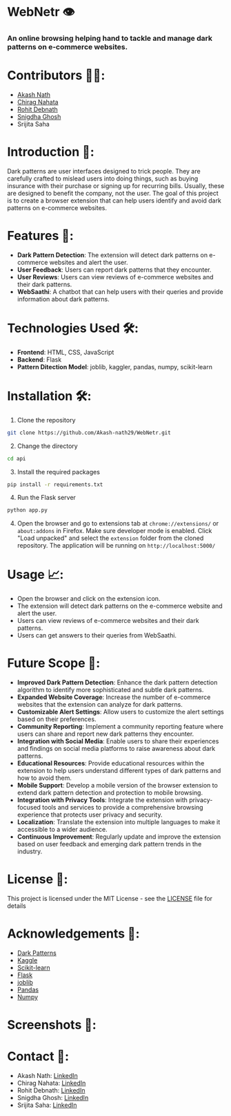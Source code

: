 # WebNetr 👁️
### An online browsing helping hand to tackle and manage dark patterns on e-commerce websites.

# Contributors 👨‍🏫:
- [Akash Nath](https://github.com/Akash-nath29)
- [Chirag Nahata](https://github.com/chiragnahata)
- [Rohit Debnath](https://github.com/Rohit-Dnath)
- [Snigdha Ghosh](https://github.com/snig-code16)
- Srijita Saha

# Introduction 📜:
Dark patterns are user interfaces designed to trick people. They are carefully crafted to mislead users into doing things, such as buying insurance with their purchase or signing up for recurring bills. Usually, these are designed to benefit the company, not the user. The goal of this project is to create a browser extension that can help users identify and avoid dark patterns on e-commerce websites.

# Features 🌟:
- **Dark Pattern Detection**: The extension will detect dark patterns on e-commerce websites and alert the user.
- **User Feedback**: Users can report dark patterns that they encounter.
- **User Reviews**: Users can view reviews of e-commerce websites and their dark patterns.
- **WebSaathi**: A chatbot that can help users with their queries and provide information about dark patterns.

# Technologies Used 🛠️:
- **Frontend**: HTML, CSS, JavaScript
- **Backend**: Flask
- **Pattern Ditection Model**: joblib, kaggler, pandas, numpy, scikit-learn

# Installation 🛠️:
1. Clone the repository
```bash
git clone https://github.com/Akash-nath29/WebNetr.git
```
2. Change the directory
```bash
cd api
```
3. Install the required packages
```bash
pip install -r requirements.txt
```
4. Run the Flask server
```bash
python app.py
```
4. Open the browser and go to extensions tab at `chrome://extensions/` or `about:addons` in Firefox. Make sure developer mode is enabled. Click "Load unpacked" and select the `extension` folder from the cloned repository.
The application will be running on `http://localhost:5000/`

# Usage 📈:
- Open the browser and click on the extension icon.
- The extension will detect dark patterns on the e-commerce website and alert the user.
- Users can view reviews of e-commerce websites and their dark patterns.
- Users can get answers to their queries from WebSaathi.

# Future Scope 🚀:
- **Improved Dark Pattern Detection**: Enhance the dark pattern detection algorithm to identify more sophisticated and subtle dark patterns.
- **Expanded Website Coverage**: Increase the number of e-commerce websites that the extension can analyze for dark patterns.
- **Customizable Alert Settings**: Allow users to customize the alert settings based on their preferences.
- **Community Reporting**: Implement a community reporting feature where users can share and report new dark patterns they encounter.
- **Integration with Social Media**: Enable users to share their experiences and findings on social media platforms to raise awareness about dark patterns.
- **Educational Resources**: Provide educational resources within the extension to help users understand different types of dark patterns and how to avoid them.
- **Mobile Support**: Develop a mobile version of the browser extension to extend dark pattern detection and protection to mobile browsing.
- **Integration with Privacy Tools**: Integrate the extension with privacy-focused tools and services to provide a comprehensive browsing experience that protects user privacy and security.
- **Localization**: Translate the extension into multiple languages to make it accessible to a wider audience.
- **Continuous Improvement**: Regularly update and improve the extension based on user feedback and emerging dark pattern trends in the industry.

# License 📝:
This project is licensed under the MIT License - see the [LICENSE](https://opensource.org/licenses/MIT) file for details

# Acknowledgements 🙏:
- [Dark Patterns](https://www.darkpatterns.org/)
- [Kaggle](https://www.kaggle.com/)
- [Scikit-learn](https://scikit-learn.org/stable/)
- [Flask](https://flask.palletsprojects.com/en/2.0.x/)
- [joblib](https://joblib.readthedocs.io/en/latest/)
- [Pandas](https://pandas.pydata.org/)
- [Numpy](https://numpy.org/)

# Screenshots 📸:


# Contact 📧:
- Akash Nath: [LinkedIn](https://www.linkedin.com/in/akash-nath-29/)
- Chirag Nahata: [LinkedIn](https://www.linkedin.com/in/chirag-nahata/)
- Rohit Debnath: [LinkedIn](https://www.linkedin.com/in/rohit-debnath-518201290/)
- Snigdha Ghosh: [LinkedIn](https://www.linkedin.com/in/snigdha-ghosh-834435297/)
- Srijita Saha: [LinkedIn](https://www.linkedin.com/in/srijita-saha-6091232a8/)